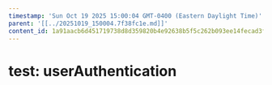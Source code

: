 ```yaml
---
timestamp: 'Sun Oct 19 2025 15:00:04 GMT-0400 (Eastern Daylight Time)'
parent: '[[../20251019_150004.7f38fc1e.md]]'
content_id: 1a91aacb6d451719738d8d359820b4e92638b5f5c262b093ee14fecad3f82e5d
---
```


# test: userAuthentication
